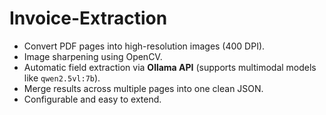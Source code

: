 # Invoice-Extraction
- Convert PDF pages into high-resolution images (400 DPI).
- Image sharpening using OpenCV.
- Automatic field extraction via **Ollama API** (supports multimodal models like `qwen2.5vl:7b`).
- Merge results across multiple pages into one clean JSON.
- Configurable and easy to extend.
